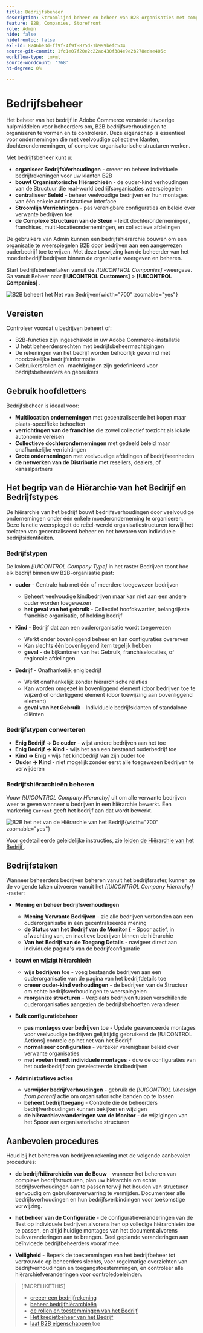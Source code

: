 ```yaml
---
title: Bedrijfsbeheer
description: Stroomlijnd beheer en beheer van B2B-organisaties met complexe operationele modellen.
feature: B2B, Companies, Storefront
role: Admin
hide: false
hidefromtoc: false
exl-id: 8246be3d-ff9f-4f9f-875d-1b999befc534
source-git-commit: 1fc1e07f20e2c22ac430f384e9e2b278edae405c
workflow-type: tm+mt
source-wordcount: '768'
ht-degree: 0%

---
```


# Bedrijfsbeheer

Het beheer van het bedrijf in Adobe Commerce verstrekt uitvoerige hulpmiddelen voor beheerders om, B2B bedrijfsverhoudingen te organiseren te vormen en te controleren. Deze eigenschap is essentieel voor ondernemingen die met veelvoudige collectieve klanten, dochterondernemingen, of complexe organisatorische structuren werken.

Met bedrijfsbeheer kunt u:

* **organiseer BedrijfsVerhoudingen** - creeer en beheer individuele bedrijfrekeningen voor uw klanten B2B
* **bouwt Organisatorische Hiërarchieën** - de ouder-kind verhoudingen van de Structuur die real-world bedrijfsorganisaties weerspiegelen
* **centraliseer Beleid** - beheer veelvoudige bedrijven en hun montages van één enkele administratieve interface
* **Stroomlijn Verrichtingen** - pas verenigbare configuraties en beleid over verwante bedrijven toe
* **de Complexe Structuren van de Steun** - leidt dochterondernemingen, franchises, multi-locatieondernemingen, en collectieve afdelingen

De gebruikers van Admin kunnen een bedrijfshiërarchie bouwen om een organisatie te weerspiegelen B2B door bedrijven aan een aangewezen ouderbedrijf toe te wijzen. Met deze toewijzing kan de beheerder van het moederbedrijf bedrijven binnen de organisatie weergeven en beheren.

Start bedrijfsbeheertaken vanuit de *[!UICONTROL Companies]* -weergave. Ga vanuit Beheer naar **[!UICONTROL Customers]** > **[!UICONTROL Companies]** .

![ B2B beheert het Net van Bedrijven ](./assets/companies-grid-view.png){width="700" zoomable="yes"}

## Vereisten

Controleer voordat u bedrijven beheert of:

* B2B-functies zijn ingeschakeld in uw Adobe Commerce-installatie
* U hebt beheerdersrechten met bedrijfsbeheermachtigingen
* De rekeningen van het bedrijf worden behoorlijk gevormd met noodzakelijke bedrijfsinformatie
* Gebruikersrollen en -machtigingen zijn gedefinieerd voor bedrijfsbeheerders en gebruikers

## Gebruik hoofdletters

Bedrijfsbeheer is ideaal voor:

* **Multilocation ondernemingen** met gecentraliseerde het kopen maar plaats-specifieke behoeften
* **verrichtingen van de franchise** die zowel collectief toezicht als lokale autonomie vereisen
* **Collectieve dochterondernemingen** met gedeeld beleid maar onafhankelijke verrichtingen
* **Grote ondernemingen** met veelvoudige afdelingen of bedrijfseenheden
* **de netwerken van de Distributie** met resellers, dealers, of kanaalpartners

## Het begrip van de Hiërarchie van het Bedrijf en Bedrijfstypes

De hiërarchie van het bedrijf bouwt bedrijfsverhoudingen door veelvoudige ondernemingen onder één enkele moederonderneming te organiseren. Deze functie weerspiegelt de reëel-wereld organisatiestructuren terwijl het toelaten van gecentraliseerd beheer en het bewaren van individuele bedrijfsidentiteiten.

### Bedrijfstypen

De kolom *[!UICONTROL Company Type]* in het raster Bedrijven toont hoe elk bedrijf binnen uw B2B-organisatie past:

* **ouder** - Centrale hub met één of meerdere toegewezen bedrijven
   * Beheert veelvoudige kindbedrijven maar kan niet aan een andere ouder worden toegewezen
   * **het geval van het gebruik** - Collectief hoofdkwartier, belangrijkste franchise organisatie, of holding bedrijf

* **Kind** - Bedrijf dat aan een ouderorganisatie wordt toegewezen
   * Werkt onder bovenliggend beheer en kan configuraties overerven
   * Kan slechts één bovenliggend item tegelijk hebben
   * **geval** - de bijkantoren van het Gebruik, franchiselocaties, of regionale afdelingen

* **Bedrijf** - Onafhankelijk enig bedrijf
   * Werkt onafhankelijk zonder hiërarchische relaties
   * Kan worden omgezet in bovenliggend element (door bedrijven toe te wijzen) of onderliggend element (door toewijzing aan bovenliggend element)
   * **geval van het Gebruik** - Individuele bedrijfsklanten of standalone cliënten

### Bedrijfstypen converteren

* **Enig Bedrijf → De ouder** - wijst andere bedrijven aan het toe
* **Enig Bedrijf → Kind** - wijs het aan een bestaand ouderbedrijf toe
* **Kind → Enig** - wijs het kindbedrijf van zijn ouder toe
* **Ouder → Kind** - niet mogelijk zonder eerst alle toegewezen bedrijven te verwijderen

### Bedrijfshiërarchieën beheren

Vouw *[!UICONTROL Company Hierarchy]* uit om alle verwante bedrijven weer te geven wanneer u bedrijven in een hiërarchie bewerkt. Een markering `Current` geeft het bedrijf aan dat wordt bewerkt.

![ B2B het net van de Hiërarchie van het Bedrijf ](./assets/company-detail-hierarchy-current-flag.png){width="700" zoomable="yes"}

Voor gedetailleerde geleidelijke instructies, zie [ leiden de Hiërarchie van het Bedrijf ](manage-company-hierarchy.md).

## Bedrijfstaken

Wanneer beheerders bedrijven beheren vanuit het bedrijfsraster, kunnen ze de volgende taken uitvoeren vanuit het *[!UICONTROL Company Hierarchy]* -raster:

* **Mening en beheer bedrijfsverhoudingen**
   * **Mening Verwante Bedrijven** - zie alle bedrijven verbonden aan een ouderorganisatie in één gecentraliseerde mening
   * **de Status van het Bedrijf van de Monitor {** - Spoor actief, in afwachting van, en inactieve bedrijven binnen de hiërarchie
   * **Van het Bedrijf van de Toegang Details** - navigeer direct aan individuele pagina&#39;s van de bedrijfconfiguratie

* **bouwt en wijzigt hiërarchieën**
   * **wijs bedrijven** toe - voeg bestaande bedrijven aan een ouderorganisatie van de pagina van het bedrijfdetails toe
   * **creeer ouder-kind verhoudingen** - de bedrijven van de Structuur om echte bedrijfsverhoudingen te weerspiegelen
   * **reorganize structuren** - Verplaats bedrijven tussen verschillende ouderorganisaties aangezien de bedrijfsbehoeften veranderen

* **Bulk configuratiebeheer**
   * **pas montages over bedrijven** toe - Update geavanceerde montages voor veelvoudige bedrijven gelijktijdig gebruikend de [!UICONTROL Actions] controle op het net van het Bedrijf
   * **normaliseer configuraties** - verzeker verenigbaar beleid over verwante organisaties
   * **met voeten treedt individuele montages** - duw de configuraties van het ouderbedrijf aan geselecteerde kindbedrijven

* **Administratieve acties**
   * **verwijder bedrijfverhoudingen** - gebruik de *[!UICONTROL Unassign from parent]* actie om organisatorische banden op te lossen
   * **beheert bedrijftoegang** - Controle die de beheerders bedrijfverhoudingen kunnen bekijken en wijzigen
   * **de hiërarchieveranderingen van de Monitor** - de wijzigingen van het Spoor aan organisatorische structuren

## Aanbevolen procedures

Houd bij het beheren van bedrijven rekening met de volgende aanbevolen procedures:

* **de bedrijfhiërarchieën van de Bouw** - wanneer het beheren van complexe bedrijfstructuren, plan uw hiërarchie om echte bedrijfsverhoudingen aan te passen terwijl het houden van structuren eenvoudig om gebruikersverwarring te vermijden. Documenteer alle bedrijfsverhoudingen en hun bedrijfsverbindingen voor toekomstige verwijzing.

* **het beheer van de Configuratie** - de configuratieveranderingen van de Test op individuele bedrijven alvorens hen op volledige hiërarchieën toe te passen, en altijd huidige montages van het document alvorens bulkveranderingen aan te brengen. Deel geplande veranderingen aan beïnvloede bedrijfbeheerders vooraf mee.

* **Veiligheid** - Beperk de toestemmingen van het bedrijfbeheer tot vertrouwde op beheerders slechts, voer regelmatige overzichten van bedrijfverhoudingen en toegangstoestemmingen, en controleer alle hiërarchiefveranderingen voor controledoeleinden.

>[!MORELIKETHIS]
>
>* [ creeer een bedrijfrekening ](account-company-create.md)
>* [ beheer bedrijfhiërarchieën ](manage-company-hierarchy.md)
>* [ de rollen en toestemmingen van het Bedrijf ](account-company-roles-permissions.md)
>* [ Het kredietbeheer van het Bedrijf ](credit-company.md)
>* [ laat B2B eigenschappen ](enable-basic-features.md) toe
